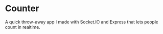 # Counter

A quick throw-away app I made with Socket.IO and Express that lets people count in realtime.